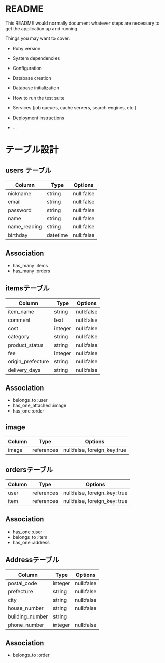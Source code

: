 # README

This README would normally document whatever steps are necessary to get the
application up and running.

Things you may want to cover:

* Ruby version

* System dependencies

* Configuration

* Database creation

* Database initialization

* How to run the test suite

* Services (job queues, cache servers, search engines, etc.)

* Deployment instructions

* ...


# テーブル設計

## users テーブル

| Column       | Type     | Options    |
| ------------ | -------- | ---------- |
| nickname     | string   | null:false |
| email        | string   | null:false |
| password     | string   | null:false |
| name         | string   | null:false |
| name_reading | string   | null:false |
| birthday     | datetime | null:false |

## Association

- has_many :items
- has_many :orders

## itemsテーブル

| Column            | Type     | Options    |
| ----------------- | -------- | ---------- |
| item_name         | string   | null:false |
| comment           | text     | null:false |
| cost              | integer  | null:false |
| category          | string   | null:false |
| product_status    | string   | null:false |
| fee               | integer  | null:false |
| origin_prefecture | string   | null:false |
| delivery_days     | string   | null:false |

## Association

- belongs_to :user
- has_one_attached :image
- has_one :order

## image
| Column | Type       | Options                      |
| ------ | ---------- | ---------------------------- |
| image  | references | null:false, foreign_key:true |


## ordersテーブル

| Column | Type       | Options                       |
| ------ | ---------- | ----------------------------- |
| user   | references | null:false, foreign_key: true |
| item   | references | null:false, foreign_key: true |

## Association

- has_one :user
- belongs_to :item
- has_one :address

## Addressテーブル

| Column          | Type     | Options    |
| --------------- | -------- | ---------- |
| postal_code     | integer  | null:false |
| prefecture      | string   | null:false |
| city            | string   | null:false |
| house_number    | string   | null:false |
| building_number | string   |            |
| phone_number    | integer  | null:false |

## Association

- belongs_to :order